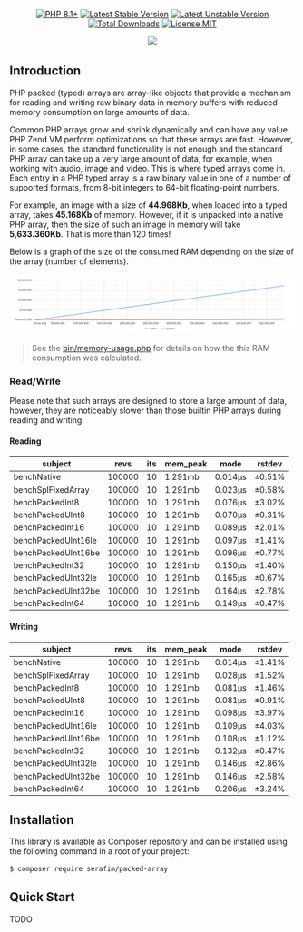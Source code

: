 <p align="center">
    <a href="https://packagist.org/packages/serafim/packed-array"><img src="https://poser.pugx.org/serafim/packed-array/require/php?style=for-the-badge" alt="PHP 8.1+"></a>
    <a href="https://packagist.org/packages/serafim/packed-array"><img src="https://poser.pugx.org/serafim/packed-array/version?style=for-the-badge" alt="Latest Stable Version"></a>
    <a href="https://packagist.org/packages/serafim/packed-array"><img src="https://poser.pugx.org/serafim/packed-array/v/unstable?style=for-the-badge" alt="Latest Unstable Version"></a>
    <a href="https://packagist.org/packages/serafim/packed-array"><img src="https://poser.pugx.org/serafim/packed-array/downloads?style=for-the-badge" alt="Total Downloads"></a>
    <a href="https://raw.githubusercontent.com/SerafimArts/PackedArray/master/LICENSE.md"><img src="https://poser.pugx.org/serafim/packed-array/license?style=for-the-badge" alt="License MIT"></a>
</p>
<p align="center">
    <a href="https://github.com/SerafimArts/PackedArray/actions"><img src="https://github.com/SerafimArts/PackedArray/workflows/tests/badge.svg"></a>
</p>

## Introduction

PHP packed (typed) arrays are array-like objects that provide a mechanism for 
reading and writing raw binary data in memory buffers with reduced memory 
consumption on large amounts of data.

Common PHP arrays grow and shrink dynamically and can have any value. PHP Zend 
VM perform optimizations so that these arrays are fast. However, in some cases, 
the standard functionality is not enough and the standard PHP array can take up 
a very large amount of data, for example, when working with audio, image and 
video. This is where typed arrays come in. Each entry in a PHP typed array is a 
raw binary value in one of a number of supported formats, from 8-bit integers to
64-bit floating-point numbers.

For example, an image with a size of **44.968Kb**, when loaded into a typed
array, takes **45.168Kb** of memory. However, if it is unpacked into a native
PHP array, then the size of such an image in memory will take **5,633.360Kb**.
That is more than 120 times!

Below is a graph of the size of the consumed RAM depending on the size of the 
array (number of elements).

![/resources/memory-usage.png](/resources/memory-usage.png)

> See the [bin/memory-usage.php](bin/memory-usage.php) for details on how the
> this RAM consumption was calculated.

### Read/Write

Please note that such arrays are designed to store a large amount of data,
however, they are noticeably slower than those builtin PHP arrays during reading
and writing.

#### Reading

| subject             | revs   | its | mem_peak | mode    | rstdev |
|---------------------|--------|-----|----------|---------|--------|
| benchNative         | 100000 | 10  | 1.291mb  | 0.014μs | ±0.51% |
| benchSplFixedArray  | 100000 | 10  | 1.291mb  | 0.023μs | ±0.58% |
| benchPackedInt8     | 100000 | 10  | 1.291mb  | 0.076μs | ±3.02% |
| benchPackedUInt8    | 100000 | 10  | 1.291mb  | 0.070μs | ±0.31% |
| benchPackedInt16    | 100000 | 10  | 1.291mb  | 0.089μs | ±2.01% |
| benchPackedUInt16le | 100000 | 10  | 1.291mb  | 0.097μs | ±1.41% |
| benchPackedUInt16be | 100000 | 10  | 1.291mb  | 0.096μs | ±0.77% |
| benchPackedInt32    | 100000 | 10  | 1.291mb  | 0.150μs | ±1.40% |
| benchPackedUInt32le | 100000 | 10  | 1.291mb  | 0.165μs | ±0.67% |
| benchPackedUInt32be | 100000 | 10  | 1.291mb  | 0.164μs | ±2.78% |
| benchPackedInt64    | 100000 | 10  | 1.291mb  | 0.149μs | ±0.47% |

#### Writing

| subject             | revs   | its | mem_peak | mode    | rstdev |
|---------------------|--------|-----|----------|---------|--------|
| benchNative         | 100000 | 10  | 1.291mb  | 0.014μs | ±1.41% |
| benchSplFixedArray  | 100000 | 10  | 1.291mb  | 0.028μs | ±1.52% |
| benchPackedInt8     | 100000 | 10  | 1.291mb  | 0.081μs | ±1.46% |
| benchPackedUInt8    | 100000 | 10  | 1.291mb  | 0.081μs | ±0.91% |
| benchPackedInt16    | 100000 | 10  | 1.291mb  | 0.098μs | ±3.97% |
| benchPackedUInt16le | 100000 | 10  | 1.291mb  | 0.109μs | ±4.03% |
| benchPackedUInt16be | 100000 | 10  | 1.291mb  | 0.108μs | ±1.12% |
| benchPackedInt32    | 100000 | 10  | 1.291mb  | 0.132μs | ±0.47% |
| benchPackedUInt32le | 100000 | 10  | 1.291mb  | 0.146μs | ±2.86% |
| benchPackedUInt32be | 100000 | 10  | 1.291mb  | 0.146μs | ±2.58% |
| benchPackedInt64    | 100000 | 10  | 1.291mb  | 0.206μs | ±3.24% |

## Installation

This library is available as Composer repository and can be 
installed using the following command in a root of your project:

```bash
$ composer require serafim/packed-array
```

## Quick Start

TODO
